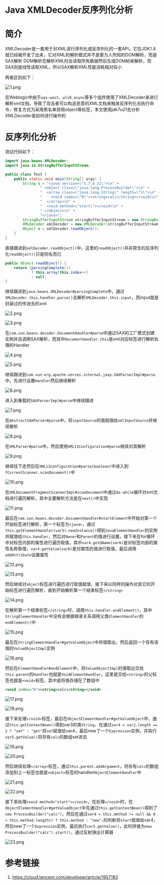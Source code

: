 # Java XMLDecoder反序列化分析


# 简介

XMLDecoder是一套用于对XML进行序列化或反序列化的一套API，它在JDK1.4就已经被开发了出来，它对XML的解析模式并不是更为人所知的DOM解析，而是SAX解析
DOM解析在解析XML时会读取所有数据然后生成DOM树来解析，而SAX则是线性读取XML，所以SAX解析XML性能消耗相对较小

两者区别如下：

![1.png](https://qiita-image-store.s3.ap-northeast-1.amazonaws.com/0/2513662/24737c8e-0aae-b4c9-25a8-c89a38789d98.png)

在Weblogic中由于`was-wast`、`wls9_async`等多个组件使用了XMLDecoder来进行解析xml文档，导致了攻击者可以构造恶意的XML文档来触发反序列化去执行命令，修复方式为采用黑名单禁用object等标签，本文使用jdk7u21去分析XMLDecoder是如何进行操作的

# 反序列化分析

测试代码如下：

```java
import java.beans.XMLDecoder;
import java.io.StringBufferInputStream;

public class Test {
    public static void main(String[] args) {
        String s = "<java version=\"1.7.0_21\">\n" +
                " <object class=\"java.lang.ProcessBuilder\">\n" +
                "  <array class=\"java.lang.String\" length=\"1\">\n" +
                "    <void index=\"0\"><string>calc</string></void>\n" +
                "  </array>\n" +
                "  <void method=\"start\"></void>\n" +
                " </object>\n" +
                "</java>";
        StringBufferInputStream stringBufferInputStream = new StringBufferInputStream(s);
        XMLDecoder xmlDecoder = new XMLDecoder(stringBufferInputStream);
        Object o = xmlDecoder.readObject();
    }
}

```

直接跟进到`xmlDecoder.readObject()`中，这里的`readObject()`并非原生的反序列化`readObject()`只是同名而已

```java
public Object readObject() {
    return (parsingComplete())
            ? this.array[this.index++]
            : null;
}
```

继续跟进到`java.beans.XMLDecoder#parsingComplete`中，通过`XMLDecoder.this.handler.parse()`去解析`XMLDecoder.this.input`，而input就是封装过的传进去的xml

![2.png](https://qiita-image-store.s3.ap-northeast-1.amazonaws.com/0/2513662/af2206f3-094f-2b4d-a683-7ec399682d87.png)

![3.png](https://qiita-image-store.s3.ap-northeast-1.amazonaws.com/0/2513662/7768dd16-1389-7e0c-495d-7fecdfc8f9ce.png)

在`com.sun.beans.decoder.DocumentHandler#parse`中通过SAX的工厂模式创建实例并且调用SAX解析，而其中`DocumentHandler.this`是xml对应标签进行解析处理的Handler

![4.png](https://qiita-image-store.s3.ap-northeast-1.amazonaws.com/0/2513662/25c03251-6ecf-cecd-385b-e823c00e2731.png)

![5.png](https://qiita-image-store.s3.ap-northeast-1.amazonaws.com/0/2513662/b60ed3fe-b2fc-2e51-de58-ce2af01e8175.png)

继续跟进到`com.sun.org.apache.xerces.internal.jaxp.SAXParserImpl#parse`中，先进行设置`Handler`然后继续解析

![6.png](https://qiita-image-store.s3.ap-northeast-1.amazonaws.com/0/2513662/9f7913b6-314c-3e1b-ce3b-282260f4e8ad.png)

进入到重载的`SAXParserImpl#parse`中继续跟进

![7.png](https://qiita-image-store.s3.ap-northeast-1.amazonaws.com/0/2513662/d02bea85-6459-70d8-3272-4b61e12f9221.png)

在`AbstractSAXParser#parse`中，将`inputSource`的值赋值给`xmlInputSource`并继续解析

![8.png](https://qiita-image-store.s3.ap-northeast-1.amazonaws.com/0/2513662/6c5d94dd-6791-8025-7ea0-48c9583ee10f.png)

在`XMLParser#parse`中，然后使用`XML11Configuration#parse`继续对其解析

![9.png](https://qiita-image-store.s3.ap-northeast-1.amazonaws.com/0/2513662/bce13c03-763e-ece9-5b39-6fb642b5ca40.png)

继续往下走然后在`XML11Configuration#parse(boolean)`中进入到`fCurrentScanner.scanDocument()`中

![10.png](https://qiita-image-store.s3.ap-northeast-1.amazonaws.com/0/2513662/f2bfba24-9227-dd63-3464-49c01231cd87.png)

在`XMLDocumentFragmentScannerImpl#scanDocument`中通过`do while`循环对xml文档进行遍历解析，其中主要解析方法是在`next()`中实现

![11.png](https://qiita-image-store.s3.ap-northeast-1.amazonaws.com/0/2513662/b5a1e919-638b-23f0-f629-db4c59180b0b.png)

最后在`com.sun.beans.decoder.DocumentHandler#startElement`中开始对第一个开始标签进行解析，第一个标签为`<java>`，通过`this.getElementHandler(var3).newInstance()`得到`JavaElementHandler`的实例并赋值给`this.handler`，然后对`Owner`和`Parent`的值进行设置，接下来在for循环中对标签内部的属性进行遍历取值，其中`var4.getQName(var6)`是对标签内部的属性名称取值，`var4.getValue(var6)`是对属性的值进行取值，最后调用`addAttribute`设置属性

![12.png](https://qiita-image-store.s3.ap-northeast-1.amazonaws.com/0/2513662/8eef782c-ab69-3d7b-6b08-28b765aca940.png)

![13.png](https://qiita-image-store.s3.ap-northeast-1.amazonaws.com/0/2513662/5b9802b5-100d-2149-67b6-2ba4af325633.png)

然后继续对`object`标签进行遍历进行取值赋值，接下来以同样的操作对其它的开始标签进行遍历解析，直到开始解析第一个结束标签`</string>`

![14.png](https://qiita-image-store.s3.ap-northeast-1.amazonaws.com/0/2513662/9b6e2027-ead0-4461-3365-09e98b126a38.png)

在解析第一个结束标签`</string>`时，调用`this.handler.endElement()`，其中`StringElementHandler`中没有会根据继承关系调用父类`ElementHandler`的`endElement()`中

![15.png](https://qiita-image-store.s3.ap-northeast-1.amazonaws.com/0/2513662/e2df1f42-151e-d390-d472-c8ba096232cd.png)

最后在`StringElementHandler#getValueObject`中将值取出，然后返回一个存有该值的`ValueObjectImpl`实例

![16.png](https://qiita-image-store.s3.ap-northeast-1.amazonaws.com/0/2513662/2c9dc6ae-0b92-8dc9-63b9-12519b4f787b.png)

然后在`ElementHandler#endElement`中，将`ValueObjectImpl`的值取出交给`this.parent`的`Handler`也就是`VoidElementHandler`，这里是交给`<string>`的父标签也就是`<void>`标签，其中是将值存储在了数组中

```xml
<void index="0"><string>calc</string></void>
```

![17.png](https://qiita-image-store.s3.ap-northeast-1.amazonaws.com/0/2513662/0818f163-4427-875b-29cc-6b466bf47397.png)

![18.png](https://qiita-image-store.s3.ap-northeast-1.amazonaws.com/0/2513662/1e79ee9d-30de-4c1f-e451-d7fc881e85a6.png)

接下来处理`</void>`标签，最后在`ObjectElementHandler#getValueObject`中，通过`this.getContextBean()`得到var3的类`String`，在通过`var4 = var2.length == 2 ? "set" : "get"`将`set`赋值给var4，最后new了一个`Expression`实例，并执行`var5.getValue()`将存有`calc`的数组set进去

![19.png](https://qiita-image-store.s3.ap-northeast-1.amazonaws.com/0/2513662/7aa88231-6352-140e-3b01-bf59b7dfa312.png)

![20.png](https://qiita-image-store.s3.ap-northeast-1.amazonaws.com/0/2513662/26d2368a-ef27-8dd3-8900-1e3b23e2bc85.png)

然后继续处理`</array>`标签，通过`this.parent.addArgument`，将存有`calc`的数组添加到上一标签也就是`<object>`标签的handler`ObjectElementHandler`中

![21.png](https://qiita-image-store.s3.ap-northeast-1.amazonaws.com/0/2513662/a4fed592-f53f-c197-43b3-fec283f45f26.png)

![22.png](https://qiita-image-store.s3.ap-northeast-1.amazonaws.com/0/2513662/81ee8495-a8b5-b737-f284-d0a8c94417b9.png)

接下来处理`<void method="start"></void>`，在处理`</void>`时，在`ObjectElementHandler#getValueObject`中先通过`this.getContextBean()`得到了`new ProcessBuilder("calc")`，然后在通过`var4 = this.method != null && 0 < this.method.length() ? this.method : "new";`的判断将`start`赋值给var4，然后new了一个`Expression`实例，最后执行`var5.getValue()`，此时拼接为`new ProcessBuilder("calc").start()`，通过反射弹出计算器

![23.png](https://qiita-image-store.s3.ap-northeast-1.amazonaws.com/0/2513662/5eae7de4-0c81-6ca4-53df-62f584f1c1b9.png)

# 参考链接

1. https://cloud.tencent.com/developer/article/1957183




